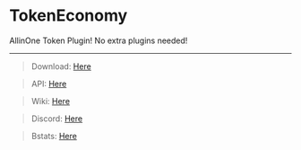 # TokenEconomy
AllinOne Token Plugin! No extra plugins needed!

***

> Download: [Here](https://www.spigotmc.org/resources/tokeneconomy-1-8-1-19-vault-support.101972/)

> API: [Here](https://github.com/NoScapeDev/TokenEconomy/wiki/API-Usage)

> Wiki: [Here](https://github.com/NoScapeDev/TokenEconomy/wiki)

> Discord: [Here](https://discord.gg/AnPwty8asP)

> Bstats: [Here](https://bstats.org/plugin/bukkit/TokenEconomy/15240)
